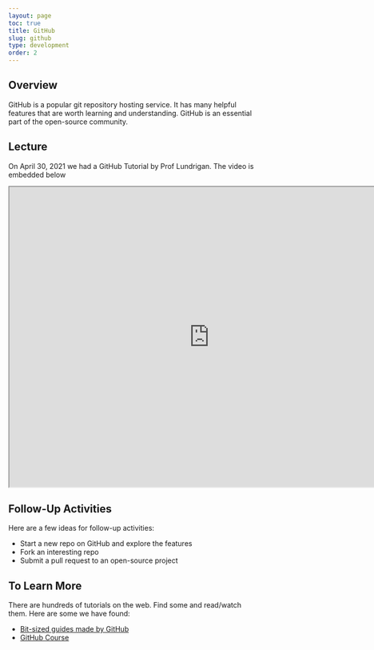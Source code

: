 ```yaml
---
layout: page
toc: true
title: GitHub
slug: github
type: development
order: 2
---
```


## Overview

GitHub is a popular git repository hosting service. It has many helpful features that are worth learning and understanding. GitHub is an essential part of the open-source community.


## Lecture
On April 30, 2021 we had a GitHub Tutorial by Prof Lundrigan. The video is embedded below

<iframe width="800" height="600" src="https://www.youtube.com/embed/Z8nMX36x_GU"> </iframe>

## Follow-Up Activities

Here are a few ideas for follow-up activities:

- Start a new repo on GitHub and explore the features
- Fork an interesting repo
- Submit a pull request to an open-source project

## To Learn More

There are hundreds of tutorials on the web. Find some and read/watch them. Here are some we have found:

- [Bit-sized guides made by GitHub](https://guides.github.com)
- [GitHub Course](https://lab.github.com)
